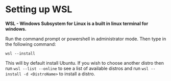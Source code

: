 # Setting up WSL

  **WSL - Windows Subsystem for Linux is a built in linux terminal for windows.**

  Run the command prompt or powershell in administrator mode. Then type in the following command:
  ``` 
  wsl --install
  ```
  This will by default install Ubuntu. If you wish to choose another distro then run `wsl --list --online` to see a list of available distros and   run `wsl --install -d <DistroName>` to install a distro.
